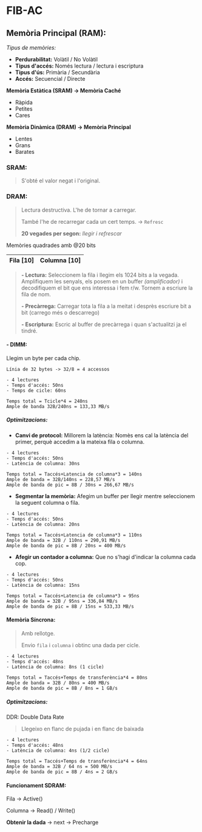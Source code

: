 # FIB-AC

## Memòria Principal (RAM):

*Tipus de memòries:*
- **Perdurabilitat:** Volàtil / No Volàtil
- **Tipus d'accés:** Només lectura / lectura i escriptura
- **Tipus d'ús:** Primària / Secundària
- **Accés:** Secuencial / Directe

**Memòria Estàtica (SRAM) -> Memòria Caché**
- Ràpida
- Petites
- Cares

**Memòria Dinàmica (DRAM) -> Memòria Principal**
- Lentes
- Grans
- Barates

### SRAM:
> S'obté el valor negat i l'original.

### DRAM:
> Lectura destructiva. L'he de tornar a carregar.
>
> També l'he de recarregar cada un cert temps. -> `Refresc`
>
> **20 vegades per segon:** *llegir i refrescar*

Memòries quadrades amb @20 bits

Fila [10]|Columna [10]
-|-

> **- Lectura:** Seleccionem la fila i llegim els 1024 bits a la vegada. Amplifiquem les senyals, els posem en un buffer *(amplificador)* i decodifiquem el bit que ens interessa i fem r/w. Tornem a escriure la fila de nom.
>
> **- Precàrrega:** Carregar tota la fila a la meitat i desprès escriure bit a bit (carrego més o descarrego)
>
> **- Escriptura:** Escric al buffer de precàrrega i quan s'actualitzi ja el tindré.

#### - DIMM:

Llegim un byte per cada chip.

```
Línia de 32 bytes -> 32/8 = 4 accessos
```

```
- 4 lectures
- Temps d'accés: 50ns
- Temps de cicle: 60ns

Temps total = Tcicle*4 = 240ns
Ample de banda 32B/240ns = 133,33 MB/s

```
##### Optimitzacions:

- **Canvi de protocol:** Millorem la latència: Nomès ens cal la latència del primer, perquè accedim a la mateixa fila o columna.

```
- 4 lectures
- Temps d'accés: 50ns
- Latència de columna: 30ns

Temps total = Taccés+Latencia de columna*3 = 140ns
Ample de banda = 32B/140ns = 228,57 MB/s
Ample de banda de pic = 8B / 30ns = 266,67 MB/s
```

- **Segmentar la memòria:** Afegim un buffer per llegir mentre seleccionem la seguent columna o fila.

```
- 4 lectures
- Temps d'accés: 50ns
- Latència de columna: 20ns

Temps total = Taccés+Latencia de columna*3 = 110ns
Ample de banda = 32B / 110ns = 290,91 MB/s
Ample de banda de pic = 8B / 20ns = 400 MB/s
```

- **Afegir un contador a columna:** Que no s'hagi d'indicar la columna cada cop.

```
- 4 lectures
- Temps d'accés: 50ns
- Latència de columna: 15ns

Temps total = Taccés+Latencia de columna*3 = 95ns
Ample de banda = 32B / 95ns = 336,84 MB/s
Ample de banda de pic = 8B / 15ns = 533,33 MB/s
```

#### Memòria Síncrona:

> Amb rellotge.
>
> Envio `fila` i `columna` i obtinc una dada per cicle.

```
- 4 lectures
- Temps d'accés: 48ns
- Latència de columna: 8ns (1 cicle)

Temps total = Taccés+Temps de transferència*4 = 80ns
Ample de banda = 32B / 80ns = 400 MB/s
Ample de banda de pic = 8B / 8ns = 1 GB/s
```

##### Optimitzacions:
DDR: Double Data Rate

> Llegeixo en flanc de pujada i en flanc de baixada

```
- 4 lectures
- Temps d'accés: 48ns
- Latència de columna: 4ns (1/2 cicle)

Temps total = Taccés+Temps de transferència*4 = 64ns
Ample de banda = 32B / 64 ns = 500 MB/s
Ample de banda de pic = 8B / 4ns = 2 GB/s
```

#### Funcionament SDRAM:

Fila -> Active()

Columna -> Read() / Write()

**Obtenir la dada** -> next -> Precharge
